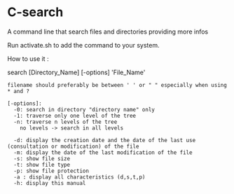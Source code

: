 # C-search
A command line that search files and directories providing more infos

Run activate.sh to add the command to your system.

How to use it :

search [Directory_Name] [-options] 'File_Name'

    filename should preferably be between ' ' or " " especially when using * and ?
    
    [-options]:
      -0: search in directory "directory name" only
      -1: traverse only one level of the tree
      -n: traverse n levels of the tree
        no levels -> search in all levels

      -d: display the creation date and the date of the last use (consultation or modification) of the file
      -m: display the date of the last modification of the file
      -s: show file size
      -t: show file type
      -p: show file protection
      -a : display all characteristics (d,s,t,p)
      -h: display this manual


